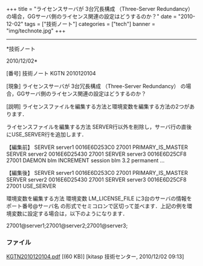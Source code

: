 ﻿+++
title = "ライセンスサーバが 3台冗長構成 （Three-Server Redundancy） の場合，GGサーバ側のライセンス関連の設定はどうするのか？"
date = "2010-12-02"
tags = ["技術ノート"]
categories = ["tech"]
banner = "img/technote.jpg"
+++

-----------------------------------------------------------------------------------------------------------------------------

*技術ノート

2010/12/02*


[番号]
技術ノート KGTN 2010120104

[現象]
ライセンスサーバが 3台冗長構成 （Three-Server Redundancy）
の場合，GGサーバ側のライセンス関連の設定はどうするのか？

[説明]
ライセンスファイルを編集する方法と環境変数を編集する方法の2つがあります．

ライセンスファイルを編集する方法
SERVER行以外を削除し，サーバ行の直後にUSE_SERVER行を追加します．

【編集前】
SERVER server1 0016E6D253C0 27001 PRIMARY_IS_MASTER
SERVER server2 0016E6D25430 27001
SERVER server3 0016E6D25CF8 27001
DAEMON blm
INCREMENT session blm 3.2 permanent
...

【編集後】
SERVER server1 0016E6D253C0 27001 PRIMARY_IS_MASTER
SERVER server2 0016E6D25430 27001
SERVER server3 0016E6D25CF8 27001
USE_SERVER

環境変数を編集する方法
環境変数 LM_LICENSE_FILE に3台のサーバの情報を ポート番号@サーバ名
の形式でセミコロンで区切って並べます．上記の例を環境変数に設定する場合は，以下のようになります．

27001@server1;27001@server2;27001@server3;


### ファイル

 
 


[KGTN2010120104.pdf](http://techreport.kitasp.net/attachments/download/409/KGTN2010120104.pdf)
 [(60 KB)] [kitasp 技術センター, 2010/12/02
09:13]


 


 

